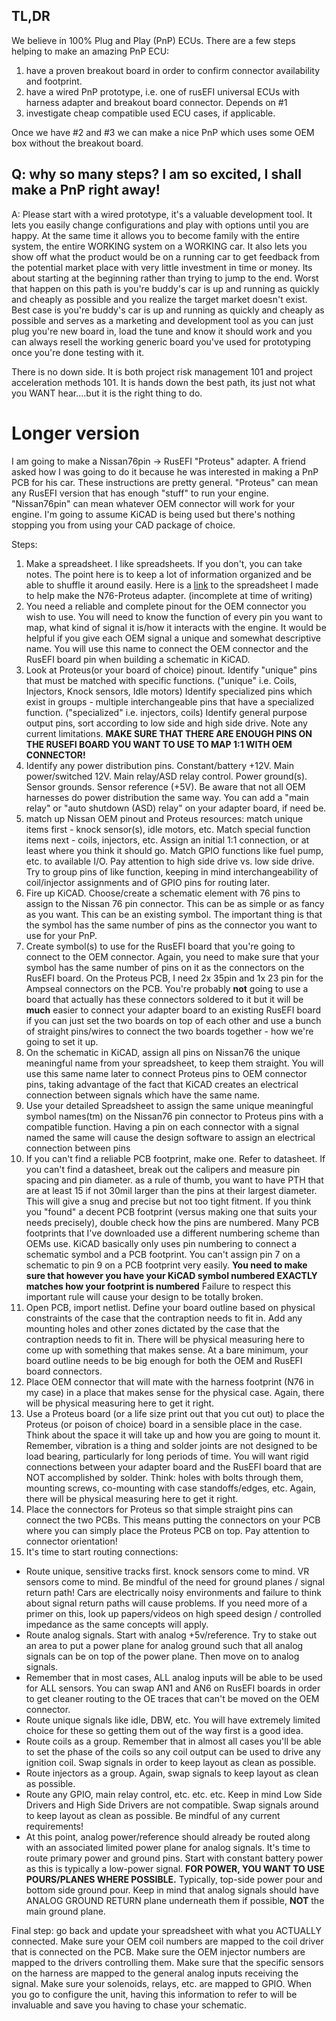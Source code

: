 ## TL,DR

We believe in 100% Plug and Play (PnP) ECUs. There are a few steps helping to make an amazing PnP ECU:

1. have a proven breakout board in order to confirm connector availability and footprint.
1. have a wired PnP prototype, i.e. one of rusEFI universal ECUs with harness adapter and breakout board connector. Depends on #1
1. investigate cheap compatible used ECU cases, if applicable.

Once we have #2 and #3 we can make a nice PnP which uses some OEM box without the breakout board.

## Q: why so many steps? I am so excited, I shall make a PnP right away!

A: Please start with a wired prototype, it's a valuable development tool.  It lets you easily change configurations and play with options until you are happy.  At the same time it allows you to become family with the entire system, the entire WORKING system on a WORKING car. It also lets you show off what the product would be on a running car to get feedback from the potential market place with very little investment in time or money.  Its about starting at the beginning rather than trying to jump to the end.  Worst that happen on this path is you're buddy's car is up and running as quickly and cheaply as possible and you realize the target market doesn't exist.  Best case is you're buddy's car is up and running as quickly and cheaply as possible and serves as a marketing and development tool as you can just plug you're new board in, load the tune and know it should work and you can always resell the working generic board you've used for prototyping once you're done testing with it.  

There is no down side.  It is both project risk management 101 and project acceleration methods 101.  It is hands down the best path, its just not what you WANT hear....but it is the right thing to do.

# Longer version

I am going to make a Nissan76pin -> RusEFI "Proteus" adapter.  A friend asked how I was going to do it because he was interested in making a PnP PCB for his car.  These instructions are pretty general.  "Proteus" can mean any RusEFI version that has enough "stuff" to run your engine.  "Nissan76pin" can mean whatever OEM connector will work for your engine.  I'm going to assume KiCAD is being used but there's nothing stopping you from using your CAD package of choice.  

Steps:
1. Make a spreadsheet.  I like spreadsheets.  If you don't, you can take notes.  The point here is to keep a lot of information organized and be able to shuffle it around easily.  Here is a [link](https://docs.google.com/spreadsheets/d/1xH6szt3SJB7AzoseS9kyFPDHr-XMuRVpYXs7gHTQ70o/edit?usp=sharing) to the spreadsheet I made to help make the N76-Proteus adapter. (incomplete at time of writing)
1. You need a reliable and complete pinout for the OEM connector you wish to use.  You will need to know the function of every pin you want to map, what kind of signal it is/how it interacts with the engine.  It would be helpful if you give each OEM signal a unique and somewhat descriptive name.  You will use this name to connect the OEM connector and the RusEFI board pin when building a schematic in KiCAD.
1. Look at Proteus(or your board of choice) pinout. Identify "unique" pins that must be matched with specific functions.  ("unique" i.e. Coils, Injectors, Knock sensors, Idle motors)  Identify specialized pins which exist in groups - multiple interchangeable pins that have a specialized function. ("specialized" i.e. injectors, coils) Identify general purpose output pins, sort according to low side and high side drive.  Note any current limitations.  ****MAKE SURE THAT THERE ARE ENOUGH PINS ON THE RUSEFI BOARD YOU WANT TO USE TO MAP 1:1 WITH OEM CONNECTOR!****
1. Identify any power distribution pins.  Constant/battery +12V.  Main power/switched 12V.  Main relay/ASD relay control.  Power ground(s).  Sensor grounds.  Sensor reference (+5V).  Be aware that not all OEM harnesses do power distribution the same way.  You can add a "main relay" or "auto shutdown (ASD) relay" on your adapter board, if need be.
1. match up Nissan OEM pinout and Proteus resources: match unique items first - knock sensor(s), idle motors, etc.  Match special function items next - coils, injectors, etc. Assign an initial 1:1 connection, or at least where you think it should go. Match GPIO functions like fuel pump, etc. to available I/O.  Pay attention to high side drive vs. low side drive.  Try to group pins of like function, keeping in mind interchangeability of coil/injector assignments and of GPIO pins for routing later.  
1. Fire up KiCAD.  Choose/create a schematic element with 76 pins to assign to the Nissan 76 pin connector.  This can be as simple or as fancy as you want.  This can be an existing symbol.  The important thing is that the symbol has the same number of pins as the connector you want to use for your PnP.
1. Create symbol(s) to use for the RusEFI board that you're going to connect to the OEM connector.  Again, you need to make sure that your symbol has the same number of pins on it as the connectors on the RusEFI board.  On the Proteus PCB, I need 2x 35pin and 1x 23 pin for the Ampseal connectors on the PCB.  You're probably ****not**** going to use a board that actually has these connectors soldered to it but it will be ****much**** easier to connect your adapter board to an existing RusEFI board if you can just set the two boards on top of each other and use a bunch of straight pins/wires to connect the two boards together - how we're going to set it up.
1. On the schematic in KiCAD, assign all pins on Nissan76 the unique meaningful name from your spreadsheet, to keep them straight.  You will use this same name later to connect Proteus pins to OEM connector pins, taking advantage of the fact that KiCAD creates an electrical connection between signals which have the same name.
1. Use your detailed Spreadsheet to assign the same unique meaningful symbol names(tm) on the Nissan76 pin connector to Proteus pins with a compatible function.  Having a pin on each connector with a signal named the same will cause the design software to assign an electrical connection between pins
1. If you can't find a reliable PCB footprint, make one.  Refer to datasheet.  If you can't find a datasheet, break out the calipers and measure pin spacing and pin diameter.  as a rule of thumb, you want to have PTH that are at least 15 if not 30mil larger than the pins at their largest diameter.  This will give a snug and precise but not too tight fitment.  If you think you "found" a decent PCB footprint (versus making one that suits your needs precisely), double check how the pins are numbered.  Many PCB footprints that I've downloaded use a different numbering scheme than OEMs use.  KiCAD basically only uses pin numbering to connect a schematic symbol and a PCB footprint.  You can't assign pin 7 on a schematic to pin 9 on a PCB footprint very easily.  ****You need to make sure that however you have your KiCAD symbol numbered EXACTLY matches how your footprint is numbered****  Failure to respect this important rule will cause your design to be totally broken.
1. Open PCB, import netlist.  Define your board outline based on physical constraints of the case that the contraption needs to fit in.  Add any mounting holes and other zones dictated by the case that the contraption needs to fit in.  There will be physical measuring here to come up with something that makes sense.  At a bare minimum, your board outline needs to be big enough for both the OEM and RusEFI board connectors.
1. Place OEM connector that will mate with the harness footprint (N76 in my case) in a place that makes sense for the physical case.  Again, there will be physical measuring here to get it right.
1. Use a Proteus board (or a life size print out that you cut out) to place the Proteus (or poison of choice) board in a sensible place in the case.  Think about the space it will take up and how you are going to mount it.  Remember, vibration is a thing and solder joints are not designed to be load bearing, particularly for long periods of time.  You will want rigid connections between your adapter board and the RusEFI board that are NOT accomplished by solder.  Think: holes with bolts through them, mounting screws, co-mounting with case standoffs/edges, etc.  Again, there will be physical measuring here to get it right.
1. Place the connectors for Proteus so that simple straight pins can connect the two PCBs.  This means putting the connectors on your PCB where you can simply place the Proteus PCB on top.  Pay attention to connector orientation!
1. It's time to start routing connections:
* Route unique, sensitive tracks first.  knock sensors come to mind.  VR sensors come to mind.  Be mindful of the need for ground planes / signal return path!  Cars are electrically noisy environments and failure to think about signal return paths will cause problems.  If you need more of a primer on this, look up papers/videos on high speed design / controlled impedance as the same concepts will apply.
* Route analog signals.  Start with analog +5v/reference.  Try to stake out an area to put a power plane for analog ground such that all analog signals can be on top of the power plane.  Then move on to analog signals.  
* Remember that in most cases, ALL analog inputs will be able to be used for ALL sensors. You can swap AN1 and AN6 on RusEFI boards in order to get cleaner routing to the OE traces that can't be moved on the OEM connector.
* Route unique signals like idle, DBW, etc.  You will have extremely limited choice for these so getting them out of the way first is a good idea.
* Route coils as a group.  Remember that in almost all cases you'll be able to set the phase of the coils so any coil output can be used to drive any ignition coil.  Swap signals in order to keep layout as clean as possible.
* Route injectors as a group.  Again, swap signals to keep layout as clean as possible.
* Route any GPIO, main relay control, etc. etc. etc.  Keep in mind Low Side Drivers and High Side Drivers are not compatible.  Swap signals around to keep layout as clean as possible.  Be mindful of any current requirements!
* At this point, analog power/reference should already be routed along with an associated limited power plane for analog signals. It's time to route primary power and ground pins.  Start with constant battery power as this is typically a low-power signal.  **FOR POWER, YOU WANT TO USE POURS/PLANES WHERE POSSIBLE.**  Typically, top-side power pour and bottom side ground pour.  Keep in mind that analog signals should have ANALOG GROUND RETURN plane underneath them if possible, **NOT** the main ground plane.  

Final step: go back and update your spreadsheet with what you ACTUALLY connected.  Make sure your OEM coil numbers are mapped to the coil driver that is connected on the PCB.  Make sure the OEM injector numbers are mapped to the drivers controlling them.  Make sure that the specific sensors on the harness are mapped to the general analog inputs receiving the signal.  Make sure your solenoids, relays, etc. are mapped to GPIO. When you go to configure the unit, having this information to refer to will be invaluable and save you having to chase your schematic.
